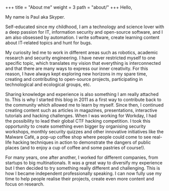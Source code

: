 +++
title = "About me"
weight = 3
path = "about/"
+++
Hello,

My name is Paul aka Skyper.

Self-educated since my childhood, I am a technology and science lover with a deep
passion for IT, information security and open-source software, and I am also obsessed
by automation. I write software, create learning content about IT-related topics
and hunt for bugs.

My curiosity led me to work in different areas such as robotics, academic research
and security engineering. I have never restricted myself to one specific topic,
which translates my vision that everything is interconnected and that there are many
ways to express our inner creativity. For this reason, I have always kept exploring
new horizons in my spare time, creating and contributing to open-source projects,
participating in technological and ecological groups, etc.

Sharing knowledge and experience is also something I am really attached to. This
is why I started this blog in 2011 as a first way to contribute back to the community
which allowed me to learn by myself. Since then, I continued creating content such
as articles in magazines, presentations, interactive tutorials and hacking challenges.
When I was working for Workday, I had the possibility to lead their global CTF hacking
competition. I took this opportunity to create something even bigger by organising
security workshops, monthly security quizzes and other innovative initiatives like
the Malware Café, a pop-up coffee shop where people could come to see real-life hacking
techniques in action to demonstrate the dangers of public places (and to enjoy a
cup of coffee and some pastries of course!).

For many years, one after another, I worked for different companies, from startups
to big multinationals. It was a great way to diversify my experience but I then
decided to try something really different and challenging. This is how I became
independent professionally speaking. I can now fully use my time to help people
realise their projects, create even more content and focus on research.
